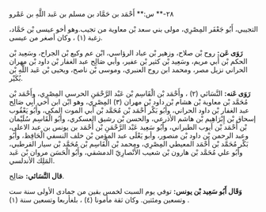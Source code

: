 ٢٨-** س:** أَحْمَد بن حَمَّاد بن مسلم بن عَبد اللَّهِ بن عَمْرو

التجيبي، أَبُو جَعْفَر المِصْرِي، مولى بني سعد بْن معاوية من تجيب.وهو أخو عيسى بْن حَمَّاد، زغبة (١) ، وكان أصغر من عيسى.

**رَوَى عَن:** روح بْن صلاح، وزهير بْن عباد الرؤاسي، ابْن عم وكيع بْن الجراح، وسَعِيد بْن الحكم بْن أَبي مريم، وسَعِيد بْن كثير بْن عفير، وأبي صَالِح عبد الغفار بْن داود بْن مهران الحراني نزيل مصر، ومحمد ابن روح العنبري، وموسى بْن ناصح، ويحيى بْن عَبد اللَّهِ بْن بُكَيْر.

**رَوَى عَنه:** النَّسَائي (٢) ، وأَحْمَد بْن الْقَاسِم بْن عَبْد الرَّحْمَنِ الحرسي المِصْرِي، وأَحْمَد بْن مُحَمَّد بْن معاوية بْن هشام بْن داود بْن مهران (٣) المِصْرِي، وهو ابْن ابن أخي أَبِي صَالِح عبد الغفار بْن داود الحراني، وأَبُو بَكْر أَحْمَد بْن مُحَمَّد بْن أَبي الموت المكي، وأَبُو يَعْقُوب إسحاق بْن إِبْرَاهِيم بْن هاشم الأذرعي، والحسن بْن رشيق العسكري، وأَبُو الْقَاسِم سُلَيْمان بْن أَحْمَد بْن أيوب الطبراني، وأَبُو سَعِيد عَبْد الرَّحْمَنِ بْن أَحْمَد بن يونس بن عبد الاعلى، وعبد الرحمن بْن داود بْن منصور، وأبو يَعْلَى عبد المؤمن بْن خلف النسفي الْحَافِظ، وأَبُو بَكْر مُحَمَّد بْن أَحْمَد المعيطي المِصْرِي، ومحمد بْن الْقَاسِم بْن مُحَمَّد بْن سيار القرطبي، وأَبُو علي مُحَمَّد بْن هارون بْن شعيب الأَنْصارِيّ الدمشقي، وأَبُو الْحَسَن مروان بْن عَبد المَلِك الأندلسي.

**قال النَّسَائي:** صَالِح.

**وَقَال أَبُو سَعِيد بْن يونس:** توفي يوم السبت لخمس بقين من جمادى الأولى سنة ست وتسعين ومئتين. وكان ثقة مأمونا (٤) ، بلغأربعا وتسعين سنة (١) .